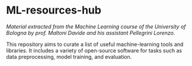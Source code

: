 # ML-resources-hub
_Material extracted from the Machine Learning course of the University of Bologna by prof. Maltoni Davide and his assistant Pellegrini Lorenzo._

This repository aims to curate a list of useful machine-learning tools and libraries. It includes a variety of open-source software for tasks such as data preprocessing, model training, and evaluation.

